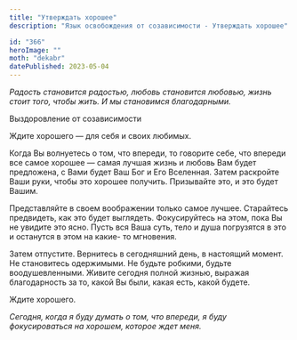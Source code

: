 ```yaml
---
title: "Утверждать хорошее"
description: "Язык освобождения от созависимости - Утверждать хорошее"

id: "366"
heroImage: ""
moth: "dekabr"
datePublished: 2023-05-04
---
```


_Радость_ _становится_ _радостью,_ _любовь_ _становится_ _любовью,_ _жизнь_
_стоит_ _того,_ _чтобы_ _жить._ _И_ _мы_ _становимся_ _благодарными._

Выздоровление от созависимости

Ждите хорошего — для себя и своих любимых.

Когда Вы волнуетесь о том, что впереди, то говорите себе, что впереди все
самое хорошее — самая лучшая жизнь и любовь Вам будет предложена, с Вами будет
Ваш Бог и Его Вселенная. Затем раскройте Ваши руки, чтобы это хорошее
получить. Призывайте это, и это будет Вашим.

Представляйте в своем воображении только самое лучшее. Старайтесь предвидеть,
как это будет выглядеть. Фокусируйтесь на этом, пока Вы не увидите это ясно.
Пусть вся Baша суть, тело и душа погрузятся в это и останутся в этом на какие-
то мгновения.

Затем отпустите. Вернитесь в сегодняшний день, в настоящий момент. Не
становитесь одержимыми. Не будьте робкими, будьте воодушевленными. Живите
сегодня полной жизнью, выражая благодарность за то, какой Вы были, какая есть,
какой будете.

Ждите хорошего.

_Сегодня,_ _когда_ _я_ _буду_ _думать_ _о_ _том,_ _что_ _впереди,_ _я_ _буду_
_фокусироваться_ _на_ _хорошем,_ _которое_ _ждет_ _меня._
